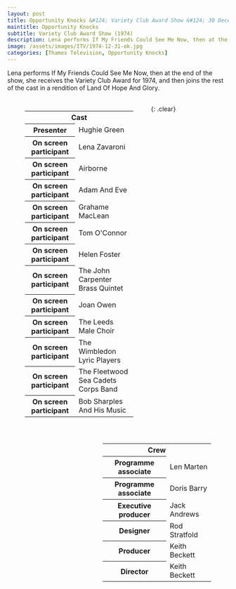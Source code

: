 ```yaml
---
layout: post
title: Opportunity Knocks &#124; Variety Club Award Show &#124; 30 December 1974
maintitle: Opportunity Knocks
subtitle: Variety Club Award Show (1974)
description: Lena performs If My Friends Could See Me Now, then at the end of the show, she receives the Variety Club Award for 1974, and then joins the rest of the cast in a rendition of Land Of Hope And Glory.
image: /assets/images/ITV/1974-12-31-ok.jpg
categories: [Thames Television, Opportunity Knocks]
---
```


Lena performs If My Friends Could See Me Now, then at the end of the show, she receives the Variety Club Award for 1974, and then joins the rest of the cast in a rendition of Land Of Hope And Glory.

<figure class="fig1" id="cast">
<table>
<tr><th colspan="2" class="h3">Cast</th></tr>
<tr><th>Presenter</th><td>Hughie Green</td></tr>
<tr><th>On screen participant</th><td>Lena Zavaroni</td></tr>
<tr><th>On screen participant</th><td>Airborne</td></tr>
<tr><th>On screen participant</th><td>Adam And Eve</td></tr>
<tr><th>On screen participant</th><td>Grahame MacLean</td></tr>
<tr><th>On screen participant</th><td>Tom O'Connor</td></tr>
<tr><th>On screen participant</th><td>Helen Foster</td></tr>
<tr><th>On screen participant</th><td>The John Carpenter Brass Quintet</td></tr>
<tr><th>On screen participant</th><td>Joan Owen</td></tr>
<tr><th>On screen participant</th><td>The Leeds Male Choir</td></tr>
<tr><th>On screen participant</th><td>The Wimbledon Lyric Players</td></tr>
<tr><th>On screen participant</th><td>The Fleetwood Sea Cadets Corps Band</td></tr>
<tr><th>On screen participant</th><td>Bob Sharples And His Music</td></tr>
</table>
</figure>

<figure class="fig2" id="crew">
<table>
<tr><th colspan="2" class="h3">Crew</th></tr>
<tr><th>Programme associate</th><td>Len Marten</td></tr>
<tr><th>Programme associate</th><td>Doris Barry</td></tr>
<tr><th>Executive producer</th><td>Jack Andrews</td></tr>
<tr><th>Designer</th><td>Rod Stratfold</td></tr>
<tr><th>Producer</th><td>Keith Beckett</td></tr>
<tr><th>Director</th><td>Keith Beckett</td></tr>
</table>
</figure>

<br />{: .clear}

<style>
.fig1 {float:left; width:49%;}

.fig2 {float:right; width:49%;}

@media only screen and (max-width: 700px) {
.fig1, .fig2 {float:left; width:100%;}
}
</style>

